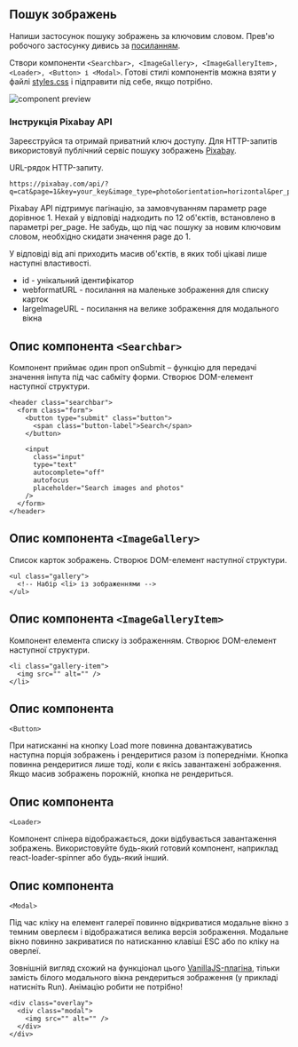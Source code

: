 ## Пошук зображень
Напиши застосунок пошуку зображень за ключовим словом. Прев'ю робочого застосунку дивись за [посиланням](https://drive.google.com/file/d/1oXCGyiq4uKwW0zzraZLKk4lh3voBlBzZ/view).

Створи компоненти ```<Searchbar>, <ImageGallery>, <ImageGalleryItem>, <Loader>, <Button> і <Modal>```. Готові стилі компонентів можна взяти у файлі [styles.css](https://minhaskamal.github.io/DownGit/#/home?url=https:%2F%2Fgithub.com%2Fgoitacademy%2Freact-homework%2Fblob%2Fmaster%2Fhomework-03%2Fimage-finder%2Fstyles.css) і підправити під себе, якщо потрібно.

![component preview](https://textbook.edu.goit.global/lms-react-homework/v1/uk/img/hw-03/image-finder.jpg)

### Інструкція Pixabay API

Зареєструйся та отримай приватний ключ доступу. Для HTTP-запитів використовуй публічний сервіс пошуку зображень [Pixabay](https://pixabay.com/api/docs/).

URL-рядок HTTP-запиту.
```
https://pixabay.com/api/?q=cat&page=1&key=your_key&image_type=photo&orientation=horizontal&per_page=12
```

Pixabay API підтримує пагінацію, за замовчуванням параметр page дорівнює 1. Нехай у відповіді надходить по 12 об'єктів, встановлено в параметрі per_page. Не забудь, що під час пошуку за новим ключовим словом, необхідно скидати значення page до 1.

У відповіді від апі приходить масив об'єктів, в яких тобі цікаві лише наступні властивості.

* id - унікальний ідентифікатор
* webformatURL - посилання на маленьке зображення для списку карток
* largeImageURL - посилання на велике зображення для модального вікна
  
## Опис компонента ```<Searchbar>```
Компонент приймає один проп onSubmit – функцію для передачі значення інпута під час сабміту форми. Створює DOM-елемент наступної структури.
```
<header class="searchbar">
  <form class="form">
    <button type="submit" class="button">
      <span class="button-label">Search</span>
    </button>

    <input
      class="input"
      type="text"
      autocomplete="off"
      autofocus
      placeholder="Search images and photos"
    />
  </form>
</header>
```
## Опис компонента ```<ImageGallery>```
Список карток зображень. Створює DOM-елемент наступної структури.
```
<ul class="gallery">
  <!-- Набір <li> із зображеннями -->
</ul>
```
## Опис компонента ```<ImageGalleryItem>```
Компонент елемента списку із зображенням. Створює DOM-елемент наступної структури.
```
<li class="gallery-item">
  <img src="" alt="" />
</li>
```
## Опис компонента 
```<Button>```

При натисканні на кнопку Load more повинна довантажуватись наступна порція зображень і рендеритися разом із попередніми. Кнопка повинна рендеритися лише тоді, коли є якісь завантажені зображення. Якщо масив зображень порожній, кнопка не рендериться.

## Опис компонента 
```<Loader>```

Компонент спінера відображається, доки відбувається завантаження зображень. Використовуйте будь-який готовий компонент, наприклад react-loader-spinner або будь-який інший.

## Опис компонента 
```<Modal>```

Під час кліку на елемент галереї повинно відкриватися модальне вікно з темним оверлеєм і відображатися велика версія зображення. Модальне вікно повинно закриватися по натисканню клавіші ESC або по кліку на оверлеї.

Зовнішній вигляд схожий на функціонал цього [VanillaJS-плагіна](https://basiclightbox.electerious.com/), тільки замість білого модального вікна рендериться зображення (у прикладі натисніть Run). Анімацію робити не потрібно!
```
<div class="overlay">
  <div class="modal">
    <img src="" alt="" />
  </div>
</div>
```

